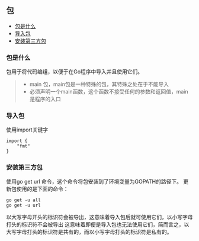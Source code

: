 ## 包

* [包是什么](#package)
* [导入包](#importPackage)
* [安装第三方包](#installPackage)

### <a name="package"></a>包是什么

包用于将代码编组，以便于在Go程序中导入并且使用它们。
> + main 包，main包是一种特殊的包，其特殊之处在于不能导入
> + 必须声明一个main函数，这个函数不接受任何的参数和返回值，main是程序的入口

### <a name="importPackage"></a>导入包
使用import关键字
```$xslt
import {
    "fmt"
}
```

### <a name="installPackage"></a>安装第三方包
使用go get url 命令，这个命令将包安装到了环境变量为GOPATH的路径下。
更新包使用的是下面的命令：
```$xslt
go get -u all
go get -u url
```
以大写字母开头的标识符会被导出，这意味着导入包后就可使用它们，以小写字母打头的标识符不会被导出
这意味着即便是导入包也无法使用它们，简而言之，以大写字母打头的标识符是共有的，而以小写字母打头的标识符是私有的。





